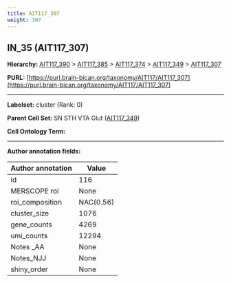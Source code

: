 ```yaml
---
title: AIT117_307
weight: 307
---
```

## IN_35 (AIT117_307)
<b>Hierarchy: </b>
[AIT117_390](../AIT117_390) >
[AIT117_385](../AIT117_385) >
[AIT117_374](../AIT117_374) >
[AIT117_349](../AIT117_349) >
[AIT117_307](../AIT117_307)

**PURL:** [https://purl.brain-bican.org/taxonomy/AIT117/AIT117_307](https://purl.brain-bican.org/taxonomy/AIT117/AIT117_307)

---


**Labelset:** cluster (Rank: 0)

**Parent Cell Set:** SN STH VTA Glut ([AIT117_349](../AIT117_349))



**Cell Ontology Term:** 

[MARKER GENES.]: #


---

[TRANSFERRED ANNOTATIONS.]: #


[AUTHOR ANNOTATION FIELDS.]: #


**Author annotation fields:**

| Author annotation | Value |
|-------------------|-------|
|id|116|
|MERSCOPE roi|None|
|roi_composition|NAC(0.56) | STH(0.32) | SN-VTA(0.1)|
|cluster_size|1076|
|gene_counts|4269|
|umi_counts|12294|
|Notes _AA|None|
|Notes_NJJ|None|
|shiny_order|None|
